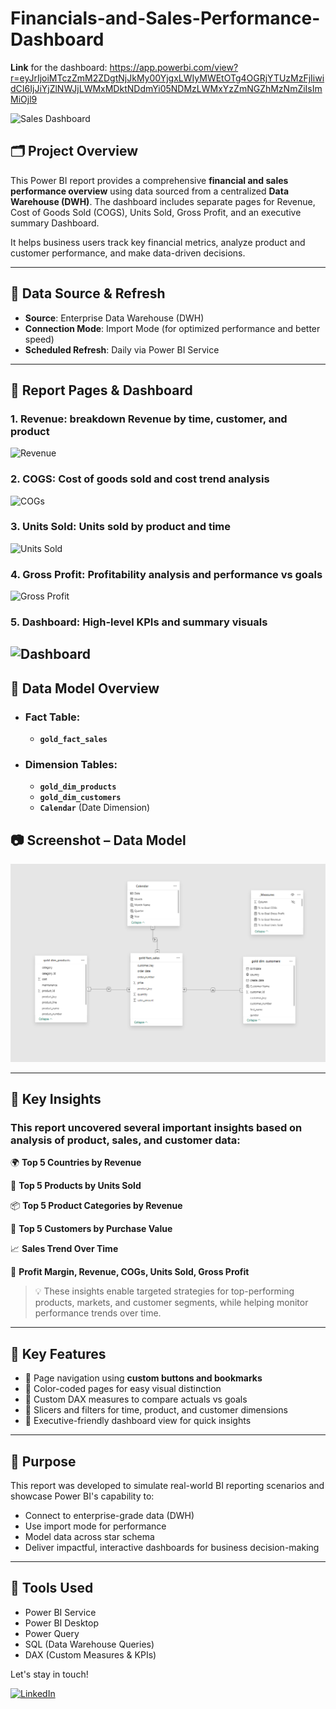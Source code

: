 # Financials-and-Sales-Performance-Dashboard

**Link** for the dashboard: https://app.powerbi.com/view?r=eyJrIjoiMTczZmM2ZDgtNjJkMy00YjgxLWIyMWEtOTg4OGRjYTUzMzFjIiwidCI6IjJiYjZlNWJjLWMxMDktNDdmYi05NDMzLWMxYzZmNGZhMzNmZiIsImMiOjl9

![Sales Dashboard](https://github.com/Peter-Sobhy1/Sales-Performance-Dashboard/blob/main/Assets/Dashboard.png?raw=true)

## 🗂️ Project Overview
This Power BI report provides a comprehensive **financial and sales performance overview** using data sourced from a centralized **Data Warehouse (DWH)**. The dashboard includes separate pages for Revenue, Cost of Goods Sold (COGS), Units Sold, Gross Profit, and an executive summary Dashboard.

It helps business users track key financial metrics, analyze product and customer performance, and make data-driven decisions.

---

## 🔌 Data Source & Refresh
- **Source**: Enterprise Data Warehouse (DWH)
- **Connection Mode**: Import Mode (for optimized performance and better speed)
- **Scheduled Refresh**: Daily via Power BI Service

---

## 📁 Report Pages & Dashboard

 ### 1. Revenue: breakdown Revenue by time, customer, and product

![Revenue](https://github.com/Peter-Sobhy1/Financials-and-Sales-Performance-Dashboard/blob/main/Assets/Revenue.png?raw=true)

### 2. COGS: Cost of goods sold and cost trend analysis

![COGs](https://github.com/Peter-Sobhy1/Financials-and-Sales-Performance-Dashboard/blob/main/Assets/COGs.png?raw=true)

### 3. Units Sold: Units sold by product and time

![Units Sold](https://github.com/Peter-Sobhy1/Financials-and-Sales-Performance-Dashboard/blob/main/Assets/Units%20Sold.png?raw=true)

### 4. Gross Profit: Profitability analysis and performance vs goals

![Gross Profit](https://github.com/Peter-Sobhy1/Financials-and-Sales-Performance-Dashboard/blob/main/Assets/Gross%20Profit.png?raw=true)

### 5. Dashboard: High-level KPIs and summary visuals

![Dashboard](https://github.com/Peter-Sobhy1/Financials-and-Sales-Performance-Dashboard/blob/main/Assets/Dashboard.png?raw=true)
---

## 🧱 Data Model Overview

- ### Fact Table:  
  - **`gold_fact_sales`**

- ### Dimension Tables:  
  - **`gold_dim_products`**  
  - **`gold_dim_customers`**  
  - **`Calendar`** (Date Dimension)

## 📷 Screenshot – Data Model
![Data Model!](https://github.com/Peter-Sobhy1/Financial-Performance-Dashboard/blob/main/Assets/Data%20Model.png?raw=true)

---

## 📌 Key Insights

### This report uncovered several important insights based on analysis of product, sales, and customer data:

 🌍 **Top 5 Countries by Revenue**

 🛒 **Top 5 Products by Units Sold**

 📦 **Top 5 Product Categories by Revenue**

 👤 **Top 5 Customers by Purchase Value**

 📈 **Sales Trend Over Time**

 🔢 **Profit Margin, Revenue, COGs, Units Sold, Gross Profit**



> 💡 These insights enable targeted strategies for top-performing products, markets, and customer segments, while helping monitor performance trends over time.

---

## 🎯 Key Features
- 📌 Page navigation using **custom buttons and bookmarks**
- 🎨 Color-coded pages for easy visual distinction
- 🧮 Custom DAX measures to compare actuals vs goals
- 📅 Slicers and filters for time, product, and customer dimensions
- 💼 Executive-friendly dashboard view for quick insights

---

## 🧠 Purpose
This report was developed to simulate real-world BI reporting scenarios and showcase Power BI's capability to:
- Connect to enterprise-grade data (DWH)
- Use import mode for performance
- Model data across star schema
- Deliver impactful, interactive dashboards for business decision-making

---

## 📎 Tools Used
- Power BI Service
- Power BI Desktop
- Power Query
- SQL (Data Warehouse Queries)
- DAX (Custom Measures & KPIs)


Let's stay in touch!

[![LinkedIn](https://img.shields.io/badge/LinkedIn-0077B5?style=for-the-badge&logo=linkedin&logoColor=white)](https://www.linkedin.com/in/peter-sobhy/)

